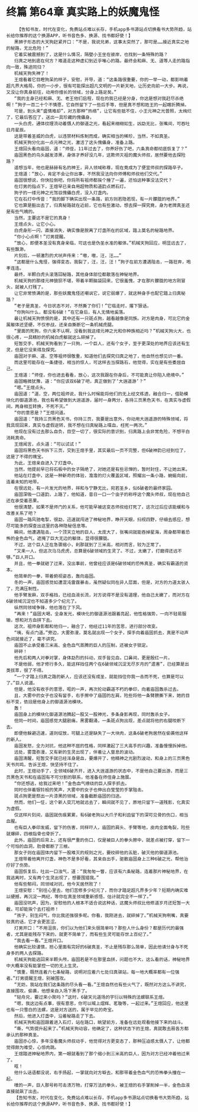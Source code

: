 # 终篇 第64章 真实路上的妖魔鬼怪
        【告知书友，时代在变化，免费站点难以长存，手机app多书源站点切换看书大势所趋，站长给你推荐的这个换源APP，听书音色多、换源、找书都好使！】
       黑狮子形态的大天狗赶紧开口：“不是，我说兄弟，这事太突然了，那可是……接近真实之地的秘路，无比危险！”
       它着实被震撼到了，这是什么情况，隔壁小王坐在彼岸，也找到一条特殊的路？
       归真之地到底在何方？难道走这种虚幻到近乎唯心的路，最终会和麻、无、道等人走的路指向一致，殊途同归？
       机械天狗失神了！
       王煊看着它目瞪狗呆的样子，安慰，开导，道：“这条路很重要，你的一举一动，都影响着超凡界大格局，你的一小步，很有可能探出超凡文明的一片新天地，让历史向前一大步。再说，又没让你真身前往，动用你擅长的领域，分身上路足矣。”
       “我的主身已经和麻、无、老王他们启程，现在的我已经是分身，你这是想对我赶尽杀绝啊！”狗子一百二十个不情愿，它自然留下了一些后手等，但是真不想和姓王的一起瞎折腾掉。
       可是，到头来“盛情难却”，对方那种“热络”，让它有些抵不住，小王元神之光普照，太绚烂了，它最后答应了，送出一具珍藏的傀儡身。
       一头白虎，通体纹理流动着慑人的御道之光，看起来栩栩如生，凶勐无比，张嘴间，可吞吐日月星辰。
       这是带着圣威的白虎，以违禁材料炼制而成，确实相当的稀珍，当然，不如真圣。
       机械天狗分化出一点元神之光，激活了这头傀儡身，准备上路。
       王煊回头看向庙固，道：“师侄，11年过去了，你养好伤了吧，六条真命都彻底恢复了？”
       庙固黑色的鸟头越发漆黑，身体才养好没几年，这欺师灭祖的魔头师叔，居然要他去探险路？
       遥想当年，他也是赫赫有名的神王，异人领域称尊，现在竟成为了便宜师叔的探路卒子。
       王煊道：“放心，肯定不会让你出事，不然我没法向你师傅和师叔他们交代。”
       庙固很想说，你快拉倒吧，你将所有祖师都挨个捶了一遍，还怕这种事没法交代？
       在灯男的指点下，王煊早已亲自用超物质和道韵点燃石灯。
       狗子的一缕元神之光驾驭傀儡白虎，没入灯盏内。
       它在石灯中传音：“我的脚下确实出现一条路，前方则若隐若现，有一片朦胧的地界。”
       它也算是豁出去了，归真秘路就在近前，它也有些激动，想去探一探究竟，身为老牌真圣还是有些气魄的。
       当然，主要这不是它的真身！
       王煊点头，让它小心。
       白虎身形一闪，直接消失，确实像是脱离了灯盏所在的区域，踏上莫名的秘路地界。
       “你小心点啊！”灯男提醒。
       “放心，即便本圣没有真身亲临，可这也是伪圣水准的躯体。”机械天狗回应，明显远去了，有些飘渺。
       片刻后，一顿激烈的犬吠声传来：“嗷，嗷，汪，汪……”
       “这都是什么鬼怪，强得变态，我裂了，汪，汪，汪！”狗子在前方遭遇阻击，一路狂奔，咆孝连连。
       最终，半颗白虎头滚落回秘路，其他身体部位都散落在神秘地界。
       机械天狗的那缕元神狼狈不堪，带着半颗脑袋回来，它很羞愧，才在那片朦胧的地方刚冒头，就被人打残了。
       让它非常愤满的是，那些妖魔鬼怪还嘲讽它，说它弱爆了，就这种身手也配它踏上归真秘路？
       “老子是真圣，今日状态不对，不然撕了你们！”它临走时，撂下狠话。
       “你狗叫什么，都没有6破！”在它身后，有人无情地奚落。
       最让机械天狗愤恨的是，其中还有一只斑点狗，越看越像是同族。对方是肉身，可比它的金属躯体还坚硬，不仅参战，还亲自撕断它一条机械虎腿。
       “里面的死狗，你六亲不认啊，没看到我这缕元神之光和你种族相近吗？”机械天狗火大，也很心疼，一具精妙的机械白虎躯就这么碎掉了。
       短暂交手，机械天狗看到了一只狗，一个巨人，还有个女子，至于更深处的地界应该还有生灵，但是它没来得及探究。
       庙固对于麻、道、空等祖师很敬重，知道他们去探究归真之地了，他自然也想见识一番。
       而这里可能存在一条捷径，相当的惊人，可这样去当探路石，他觉得，实在是有些委屈自己。
       王煊道：“师侄，你也进去看看，放心，这次我跟在你身后，不可能真让你陷入绝境中。”
       庙固略微犹豫，道：“你应该双6破了吧，真正做到了‘大逍遥游’？”
       “嗯。”王煊点头。
       庙固道：“道，空，两位祖师说，我什么时候能将他们的无上经文练透，融合归一，借助模块化的御道源池，我也有希望做到大逍遥游，届时一身两分，各持三页黑色天书，在真实与虚假间，两身相互转换，不死不灭。”
       “你的意思是？”王煊问道。
       庙固道：“我持三页黑色天书，你持三页，我要是出意外，你动用大逍遥游的特殊领域，将我具现回来，真实与虚假逆转，我不想在归真秘路上喋血，枉死一两次。”
       他现在没有过去那么自负，目空一切了，很实际的意识到，归真路上会非常危险，不想平白消耗真命。
       王煊闻言，点头道：“可以试试！”
       庙固将黑色天书拆下三页，交到王煊手里，其实最后一页不完整，但6破神韵已经到位了，这是了不得的瑰宝。
       为此，王煊亲自进入了灯盏中。
       当然，他提前早已将石板中的女子隔绝了，对她还是有些忌惮的，暂时封住，不让她出来。
       他站在灯盏中，这是一种新奇的体验，澹澹的灯火覆盖区域，照耀出一条小路，蜿蜒向前，连着未知的地带。
       在很远处，有一片发光的地界，祥和与宁静无比，宛若圣乡，似6破者的最终家园。
       庙固深吸一口道韵，上路了，他知道，昔日一口一个虫子的称呼这个魔头师叔，现在他自己还在承受着恶果。
       他很清楚，如果不是师门的关系，他可能早被这变态师叔给打死了，这次过后应该能缓和与改善关系了吧？
       庙固一路风驰电掣，很勐，迅速就闯进了神秘地界，睁开天眼，扫视四野，仔细去感应，想尽可能多的探查出这里的各种隐秘信息等。
       瞬间，他遭遇阻击，一个顶天立地的巨人，太庞大了，张嘴间就能吞掉星海，周身都带着恐怖的金色血气，遮掩了巨大无边的躯体，显得很朦胧。
       不过，这个巨人正在急骤缩小，刹那就到了三米高，相对而言，较为正常了。
       “又来一人，但这次马马虎虎，总算是6破领域的生灵了。不过，太嫩了，打磨得还远不够。”巨人开口。
       并且，他一拳就砸了过来，没出事前，他曾经应该是6破领域的恐怖真圣，确实有霸道的资本。
       他简单的一拳，带着俯视姿态，轰向庙固。
       冬的一声，庙固感觉如遭混沌雷霆暴击，虽然疑似同在异人层面，但是，对方的力道太骇人了，充满压制性。
       他手臂发麻，双手格挡，已经血液长流，对方说得不是没有道理，他自己太嫩了，而对方在6破领域沉淀也不知道多少个纪元了。
       纵然同领域争锋，他也落在了下风。
       “再来！”庙固大喝，全身发光，模块化的御道源池跟着亮起，他性格强势，一向不轻易服输，想和对方血拼下去。
       这次，祖师身影都和他归一，融合了，他经过11年的苦思，进行部分改变。
       “咦，有点门道。”旁边，大雾弥漫，莫名就出现一个女子，探手向着庙固抓去，真是不动声色间就接近了，毫不讲究。
       庙固不止承受着三米高、金色血气蒸腾的巨人的压制，还被女子锁定。
       砰砰！
       他先后和两人对拳对掌，身体勐烈的抖动，双手皆见血，口鼻间，更是殷红一片。
       不是他弱，他才修行多久，能这样挡住两个在6破领域沉淀无尽岁月的“遗害”，已经算是出类拔萃，很了不得。
       “一个才踏上归真之路的新人，应该还没有成圣，就能挡住你我一击而不死，也算是可以了。”巨人说道。
       但是，他没有收手的意思，哐的一声，再次抡动霸道不朽的拳印，向着庙固轰杀过去。
       且，大雾中的女子也没有留手，右手擦中了庙固的左肩，险些将他一条臂膀撕下来，她的目标不变，依旧是他身上的御道源池模块。
       轰！
       庙固身上的模块化御道源池腾起一股又一股神光，多条身影再现，同时轰杀女子。
       但同一时间，庙固感觉大腿剧痛，黑雾翻涌，一条斑点狗出现，差点就将他的右腿咬断下去。
       即便他躲避迅速，道则绽放，可腿上还是缺失了一大块肉，这条6破老狗居然在偷袭他这样的新人。
       庙固发怒，全力对抗，他这种不屈的性格，同样激起了三大高手的兴趣，准备慢慢拆掉他。
       远处，雾霭弥漫，又有新的生灵出现了，伴着让人窒息的波动。
       庙固清醒，短暂交手就已经浑身是血，要爆开了，他精神之光剧烈波动，和身上的三页黑色天书共鸣，告诉王煊，快坚持不住了。
       此时，王煊动手了，全领域6破齐开，进入大逍遥游的状态中，不是他自己要出游，而是三页黑色天书和在庙固有不可分割的联系，他准备在师侄身上施展。
       “你还想逃，给我过来吧！”金色血气缭绕的巨人探手抓去。
       同时也伴着银铃般的笑声，大雾中的女子也伸出白莹莹的手掌阻击。
       斑点狗更是祭出一片漆黑的领域，准备截断庙固的归途。
       然而，他们一怔，这个新人突兀地就远去了，瞬间就不见了，原地只留下一道残影，化真实为虚假。
       仅这样片刻间，庙固就伤痕累累，有6破老狗以大爪子和利齿留下的深可见骨的伤口，相当血腥。
       也有巨人拳印发威，留下的伤害，同样吓人，庙固的肩头、手臂等地，皮肉全面龟裂，险些就爆碎，四根指骨也骨折了。
       此外，庙固的后背上，还有很严重的伤口，仅是被巨人的拳头擦中，就差点被打穿，留下一个可怕的血洞，肋骨都断了三根。
       那女子则在庙固体内留下一股难灭的规则之光，要绞碎他的五脏，破灭他的御道源池。
       王煊带着他离开灯盏，神色不是多好看，其亲自出手，驱散庙固身上三种6破之光，帮他治疗好了伤势。
       庙固恢复后，吐出一口浊气，道：“我匆匆一瞥，应该有六条秘路，连着那片神秘地界，在我逃离时，又有两个生灵出现了，想要围猎我。”
       他有些郁闷，同领域对抗，他今天居然败了！
       王煊安慰：“别往心里去，他们苦修多少纪元了，而你才踏足超凡界多少年？短期内确实难以硬撼，再沉淀一两纪，等你在真圣领域重新感悟，估计就完全不一样了。”
       庙固没吭声，因为，安慰他的人根本不适合说这种话，这魔头师叔比他修道岁月还短暂一大截，可却能挨个去打祖师！
       “孩子，别生闷气，你比我还强很多呢。你看，我刚进去，就碎掉了。”机械天狗咧嘴，真要较真的话，它才会更苦涩。
       灯男开口：“不用沮丧，你们以为他们来头很简单吗？那些人什么身份？都是历代的最强者，尤其是能残存下来的，就更不简单了，而有些生灵可能存世上百纪了。”
       “我去看一看。”王煊开口。
       他确实比较谨慎，担心里面有完好的6破真圣，不止是残存那么简单，因此他请分身与不死身多的两人去探路。
       机械天狗能逃回来半颗头颅，庙固若是不在那里血拼，问题也不大，这么看的话，神秘地界中大概率没有能掌控一切的无上生灵。
       “慎重，既然连着六七条秘路，说明对应着六七处归真驿站，每一地大概率都有一位强者。”灯男提醒王煊，别被围攻。
       “无妨，我站在我们这条路的尽头看一看。”王煊自然也有些火气了，既然对方这么不讲究，直接围攻，偷袭，他想亲自入场下黑手了。
       “轻舟兄，要过来小聚吗？”这时，6破天元道场的宇衍以特殊的法螺联系王煊。
       “嗯，我这边有点事，很有意思，你可以喊上熠辉、茗璇等，一起过来。”王煊回应，他这里也有一只雪白的法螺，这是对方送的，属于罕见的奇宝。
       然后，他进入灯盏中，沿着秘路走了下去。
       机械天狗和庙固跟着进入石灯，站在路口，眺望前方，准备在远处观看他接下来的战斗。
       “嘶，气势提升起来了。”机械天狗动容，他确定了，这种状态下的王煊，真就敢去扇各方都承认的那种真圣。
       庙固亦心惊，多年没看魔头师叔动手，他觉得对方更变态了，那种压迫感太慑人了，让他都觉得颇为难受，心惊肉跳。
       王煊踏进神秘地界内，第一眼就看到了那个缩小到三米高的巨人，因为对方已经冲着他过来了。
       哐！
       他什么话语都没说，右手扬起，一掌就向对方噼去，和那带着金色血气的恐怖拳头撞在一起。
       噗的一声，巨人那号称可击溃万物，打穿万法的拳头，被王煊的右手掌削掉一半，金色血液直接就飙了出去。
       【告知书友，时代在变化，免费站点难以长存，手机app多书源站点切换看书大势所趋，站长给你推荐的这个换源APP，听书音色多、换源、找书都好使！】